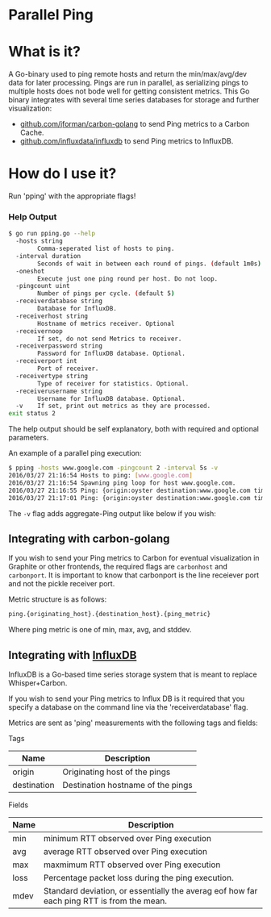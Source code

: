Parallel Ping
=============

# What is it?

A Go-binary used to ping remote hosts and return the min/max/avg/dev data for later processing. Pings are run in parallel, as serializing pings to multiple hosts does not bode well for getting consistent metrics. This Go binary integrates with several time series databases for storage and further visualization:

* [github.com/jforman/carbon-golang](http://www.github.com/jforman/carbon-golang) to send Ping metrics to a Carbon Cache.
* [github.com/influxdata/influxdb](https://github.com/influxdata/influxdb/tree/master/client/v2) to send Ping metrics to InfluxDB.

# How do I use it?

Run 'pping' with the appropriate flags!

### Help Output

```bash
$ go run pping.go --help
  -hosts string
    	Comma-seperated list of hosts to ping.
  -interval duration
    	Seconds of wait in between each round of pings. (default 1m0s)
  -oneshot
    	Execute just one ping round per host. Do not loop.
  -pingcount uint
    	Number of pings per cycle. (default 5)
  -receiverdatabase string
    	Database for InfluxDB.
  -receiverhost string
    	Hostname of metrics receiver. Optional
  -receivernoop
    	If set, do not send Metrics to receiver.
  -receiverpassword string
    	Password for InfluxDB database. Optional.
  -receiverport int
    	Port of receiver.
  -receivertype string
    	Type of receiver for statistics. Optional.
  -receiverusername string
    	Username for InfluxDB database. Optional.
  -v	If set, print out metrics as they are processed.
exit status 2
```

The help output should be self explanatory, both with required and optional parameters. 

An example of a parallel ping execution:

```bash
$ pping -hosts www.google.com -pingcount 2 -interval 5s -v
2016/03/27 21:16:54 Hosts to ping: [www.google.com]
2016/03/27 21:16:54 Spawning ping loop for host www.google.com.
2016/03/27 21:16:55 Ping: {origin:oyster destination:www.google.com time:1459127815 stats:{loss:0 min:20.118 avg:21.142 max:22.166 mdev:1.024}}.
2016/03/27 21:17:01 Ping: {origin:oyster destination:www.google.com time:1459127821 stats:{loss:0 min:20.951 avg:21.543 max:22.136 mdev:0.61}}.
```

The `-v` flag adds aggregate-Ping output like below if you wish:

## Integrating with carbon-golang

If you wish to send your Ping metrics to Carbon for eventual visualization in Graphite or other frontends, the required flags are `carbonhost` and `carbonport`. It is important to know that carbonport is the line receiever port and not the pickle receiver port.

Metric structure is as follows:

```bash
ping.{originating_host}.{destination_host}.{ping_metric}
```

Where ping metric is one of min, max, avg, and stddev.

## Integrating with [InfluxDB](https://influxdata.com/)

InfluxDB is a Go-based time series storage system that is meant to replace Whisper+Carbon.

If you wish to send your Ping metrics to Influx DB is it required that you specify a database on the command line via the 'receiverdatabase' flag.

Metrics are sent as 'ping' measurements with the following tags and fields:

Tags

| Name | Description |
| --- | --- |
| origin | Originating host of the pings |
| destination | Destination hostname of the pings |

Fields

| Name | Description |
| --- | --- |
| min | minimum RTT observed over Ping execution |
| avg | average RTT observed over Ping execution |
| max | maxmimum RTT observed over Ping execution |
| loss | Percentage packet loss during the ping execution. |
| mdev | Standard deviation, or essentially the averag eof how far each ping RTT is from the mean. |

